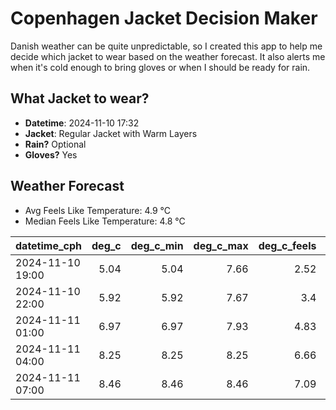 
# Copenhagen Jacket Decision Maker

Danish weather can be quite unpredictable, so I created this app to help me decide which jacket to wear based on the weather forecast. 
It also alerts me when it's cold enough to bring gloves or when I should be ready for rain.

## What Jacket to wear?

- **Datetime**: 2024-11-10 17:32
- **Jacket**: Regular Jacket with Warm Layers
- **Rain?** Optional
- **Gloves?** Yes

## Weather Forecast
- Avg Feels Like Temperature: 4.9 °C
- Median Feels Like Temperature: 4.8 °C

| datetime_cph     |   deg_c |   deg_c_min |   deg_c_max |   deg_c_feels | weather   | wind   | rain   |
|:-----------------|--------:|------------:|------------:|--------------:|:----------|:-------|:-------|
| 2024-11-10 19:00 |    5.04 |        5.04 |        7.66 |          2.52 | Clouds    | Low    | None   |
| 2024-11-10 22:00 |    5.92 |        5.92 |        7.67 |          3.4  | Rain      | Low    | Low    |
| 2024-11-11 01:00 |    6.97 |        6.97 |        7.93 |          4.83 | Clouds    | Low    | None   |
| 2024-11-11 04:00 |    8.25 |        8.25 |        8.25 |          6.66 | Clouds    | Low    | None   |
| 2024-11-11 07:00 |    8.46 |        8.46 |        8.46 |          7.09 | Rain      | Low    | Low    |
        